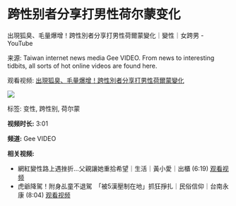 # 跨性别者分享打男性荷尔蒙变化

出現狐臭、毛量爆增！跨性別者分享打男性荷爾蒙變化｜變性｜女跨男 - YouTube

来源: Taiwan internet news media Gee VIDEO. From news to interesting tidbits, all sorts of hot online videos are found here.

观看视频: [出現狐臭、毛量爆增！跨性別者分享打男性荷爾蒙變化](https://www.youtube.com/watch?v=o-M_0mQ-5yM)

![](https://i.ytimg.com/an/Ks2nbiCJbfN_U_QShakr7A/featured_channel.jpg?v=6634491f)

标签: 变性, 跨性别, 荷尔蒙

**视频时长:** 3:01

**频道:** Gee VIDEO

**相关视频:**
- 網紅變性路上遇挫折...父親讓她重拾希望｜生活｜黃小愛｜出櫃 (6:19) [观看视频](https://www.youtube.com/watch?v=o-M_0mQ-5yM)
- 虎爺降駕！附身乩童不退駕　「被5漢壓制在地」抓狂掙扎｜民俗信仰｜台南永康 (8:04) [观看视频](https://www.youtube.com/watch?v=JC5SVrkjML0)